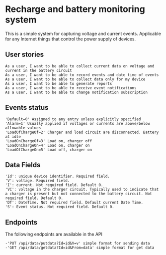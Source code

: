 # Recharge and battery monitoring system

This is a simple system for capturing voltage and current events. Applicable for any Internet things that control the power supply of devices. 

## User stories

    As a user, I want to be able to collect current data on voltage and current in the battery circuit
    As a user, I want to be able to record events and date time of events
    As a user, I want to be able to collect data only for my device
    As a user, I want to be able to generate reports
    As a user, I want to be able to receive event notifications
    As a user, I want to be able to change notification subscription

## Events status

    'Default=0' Assigned to any entry unless explicitly specified
    'Alarm=1' Usually applied if voltages or currents are above/below allowable values
    'LoadOfChargeOf=2' Charger and load circuit are disconnected. Battery at idle
    'LoadOnChargeOf=3' Load on, charger off
    'LoadOnChargeOn=4' Load on, charger on
    'LoadOfChargeOn=5' Load off, charger on

## Data Fields

    'Id': unique device identifier. Required field.
    'V': voltage. Required field.
    'I': current. Not required field. Default 0.
    'VC': voltage in the charger circuit. Typically used to indicate that a charger is present but not connected to the battery circuit. Not required field. Default 0.
    'DT': DateTime. Not required field. Default current Date Time.
    'S': Event status. Not required field. Default 0.

## Endpoints

The following endpoints are available in the API

    -'PUT /api/data/putdata?Id=id&V=v' simple format for sending data
    -'GET /api/data/getdata?Id=id&From=data' simple format for get data
